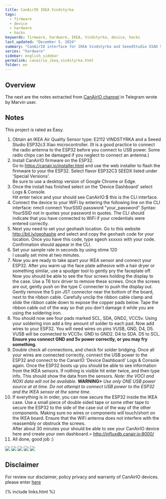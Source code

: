```yaml
---
title: CanAirIO IKEA Vindstyrka
tags:
  - firmware
  - device
  - hardware
  - hacks
keywords: firmware, hardware, IKEA, Vindstyrka, device, hacks
last_updated: "December 5, 2024"
summary: "CanAirIO interface for IKEA Vindstyrka and SeeedStudio XIAO S3"
series: "hardware"
sidebar: english_sidebar
permalink: canairio_ikea_vindstyrka.html
folder: en
---
```


## Overview

The next are the notes extracted from [CanAirIO channel](https://t.me/canairio/32787) in Telegram wrote by Marvin user.

## Notes

This project is rated as Easy.  

1) Obtain an IKEA Air Quality Sensor  type: E2112 VINDSTYRKA and a Seeed Studio ESP32c3 Xiao microcontroller.  (It is a good practice to connect the radio antenna to the ESP32 before you connect to USB power. Some radio chips can be damaged if you neglect to connect an antenna.)
2) Install CanAirIO firmware on the ESP32.  
Go to https://canair.io/installer.html and use the web installer to flash the firmware to your the ESP32.  Select flavor ESP32C3 SEEDX listed under 'Special Versions'.  
Be sure to use a desktop version of Google Chrome or Edge.
3) Once the install has finished select on the 'Device Dashboard' select Logs & Console.  
Hit enter twice and your should see CanAirIO:$  this is the CLI interface.
4) Connect the device to your WiFi by entering the following line on the CLI interface:
nmcli connect YourSSID password "your_password"
Syntax: YourSSID not in quotes your password in quotes.
The CLI should indicate that you have connected to WiFi if your credentials were entered correctly.  
5) Next you need to set your geohash location.  Go to this website http://bit.ly/geohashe and select and copy the geohash code for your location.  Once you have this code, type sgeoh xxxxxx with your code.  Confirmation should appear in the CLI.  
6) Set your sample rate in seconds  by using stime 120   
I usually set mine at two minutes.
7) Now you are ready to take apart your IKEA sensor and connect your ESP32.  After you warm up the face plate adhesive with a hair dryer or something similar, use a spudger tool to gently pry the faceplate off.  Now you should be able to see the four screws holding the display to the case.  Use a T6 torx driver to remove these screws. Once the screws are out, gently push on the type C connecter to push the display out.  Gently remove the 5 pin JST connector near the bottom of the board, next to the ribbon cable.  Carefully unclip the ribbon cable clamp and slide the ribbon cable down to expose the copper pads below.  Tape the ribbon cable out of the way so that you don't damage it while you are using the soldering iron.  
8) You should now see four pads marked SCL, SDA, GND2, VCC5v.  Using your soldering iron add a tiny amount of solder to each pad.  Now add wires to your ESP32.  You will need wires on pins VUSB, GND, D4, D5.  VUSB will be connected to VCC5v.  GND to GND2. D4 to SDA.  D5 to SCL.  **Ensure you connect GND and 5v power correctly, or you may fry something.**
9) Double check all connections, and check for solder bridging. Once all your wires are connected correctly, connect the USB power to the ESP32 and connect to the CanairIO 'Device Dashboard' Logs & Console again.
Once the ESP32 boots up you should be able to see information from the IKEA sensors.  If nothing is visible hit enter twice, and then type info.  This should show the data from the sensors. *Note: the VOCI and NOXI data will not be available.*
**WARNING>**  *Use only ONE USB power source at at time.  Do not attempt to connect USB power to the ESP32 and the IKEA  sensor at the same time.*   
10) If everything is in order, you can now secure the ESP32 inside the IKEA case. Use a small piece of double sided tape or some other tape to secure the ESP32 to the side of the case out of the way of the other components. Making sure no wires or components will touch/short on the IKEA board.  Ensure that the WiFi antenna does not interfere with the reassembly or obstruck the screws.  
After about 30 minutes your should be able to see your CanAirIO device here and create your own dashboard.> http://influxdb.canair.io:8000/
11) All done, good job :)

![](https://i.imgur.com/vu09YkS.jpeg)
![](https://i.imgur.com/Ar7lViI.jpeg)
![](https://i.imgur.com/hRRW0hD.jpeg)
![](https://i.imgur.com/EFcUMMo.jpeg)
![](https://i.imgur.com/ctfYAnl.jpeg)

## Disclaimer

For review our disclaimer, policy privacy and warranty of CanAirIO devices. please enter [here](https://canair.io/docs/disclaimer.html)

{% include links.html %}

